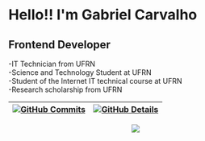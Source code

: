 # Hello!! I'm Gabriel Carvalho
## Frontend Developer

-IT Technician from UFRN<br>
-Science and Technology Student at UFRN<br>
-Student of the Internet IT technical course at UFRN<br>
-Research scholarship from UFRN

 | [![GitHub Commits](http://github-profile-summary-cards.vercel.app/api/cards/productive-time?username=gabrielrc11&theme=dracula&utcOffset=-3)](https://github.com/vn7n24fzkq/github-profile-summary-cards) | [![GitHub Details](http://github-profile-summary-cards.vercel.app/api/cards/profile-details?username=gabrielrc11&theme=dracula)](https://github.com/vn7n24fzkq/github-profile-summary-cards) |  
 | ----------- | ----------- |

<div align="center" >
<a href="https://skillicons.dev"   >
  <img src="https://skillicons.dev/icons?i=html,css,javascript,typescript,react,git,github,linux,python,django,postgres,npm,java,ubuntu,intellij" />
</a>
